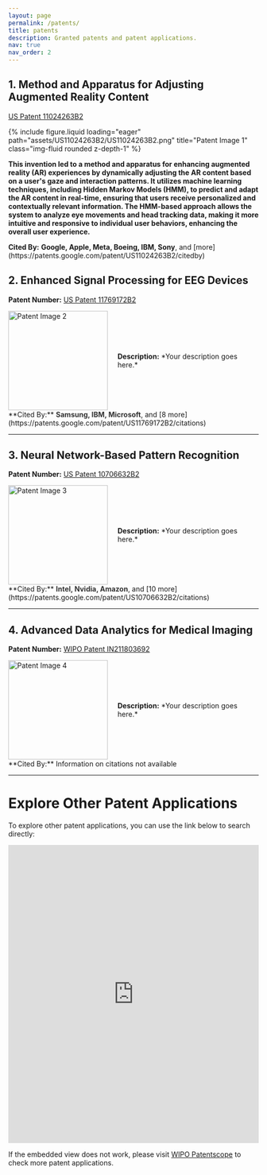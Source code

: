 ```yaml
---
layout: page
permalink: /patents/
title: patents
description: Granted patents and patent applications.
nav: true
nav_order: 2
---
```


<!-- _pages/patents.md -->

## 1. Method and Apparatus for Adjusting Augmented Reality Content
[US Patent 11024263B2](https://patents.google.com/patent/US11024263B2)  
<div class="row">
    <div class="col-sm mt-3 mt-md-0">
        {% include figure.liquid loading="eager" path="assets/US11024263B2/US11024263B2.png" title="Patent Image 1" class="img-fluid rounded z-depth-1" %}
    </div>
    <div class="col-sm mt-3 mt-md-0">
        <p><strong>This invention led to a method and apparatus for enhancing augmented reality (AR) experiences by dynamically adjusting the AR content based on a user's gaze and interaction patterns. It utilizes machine learning techniques, including Hidden Markov Models (HMM), to predict and adapt the AR content in real-time, ensuring that users receive personalized and contextually relevant information. The HMM-based approach allows the system to analyze eye movements and head tracking data, making it more intuitive and responsive to individual user behaviors, enhancing the overall user experience.</strong></p>
        <p><strong>Cited By:</strong> <span style="font-weight: bold;">Google, Apple, Meta, Boeing, IBM, Sony</span>, and [more](https://patents.google.com/patent/US11024263B2/citedby)</p>
    </div>
</div>


## 2. Enhanced Signal Processing for EEG Devices
**Patent Number:** [US Patent 11769172B2](https://patents.google.com/patent/US11769172B2)  
<div style="display: flex; align-items: center;">
    <img src="path/to/image2.png" alt="Patent Image 2" style="width: 200px; margin-right: 20px;">
    <p><strong>Description:</strong> *Your description goes here.*</p>
</div>
**Cited By:** <span style="font-weight: bold; color: #333;">Samsung, IBM, Microsoft</span>, and [8 more](https://patents.google.com/patent/US11769172B2/citations)

---

## 3. Neural Network-Based Pattern Recognition
**Patent Number:** [US Patent 10706632B2](https://patents.google.com/patent/US10706632B2)  
<div style="display: flex; align-items: center;">
    <img src="path/to/image3.png" alt="Patent Image 3" style="width: 200px; margin-right: 20px;">
    <p><strong>Description:</strong> *Your description goes here.*</p>
</div>
**Cited By:** <span style="font-weight: bold; color: #333;">Intel, Nvidia, Amazon</span>, and [10 more](https://patents.google.com/patent/US10706632B2/citations)

---

## 4. Advanced Data Analytics for Medical Imaging
**Patent Number:** [WIPO Patent IN211803692](https://patentscope.wipo.int/search/en/detail.jsf?docId=IN211803692&_cid=P12-M23BCC-31052-1)  
<div style="display: flex; align-items: center;">
    <img src="path/to/image4.png" alt="Patent Image 4" style="width: 200px; margin-right: 20px;">
    <p><strong>Description:</strong> *Your description goes here.*</p>
</div>
**Cited By:** Information on citations not available

---

# Explore Other Patent Applications
To explore other patent applications, you can use the link below to search directly:

<iframe src="https://patentscope.wipo.int/search/en/search.jsf" style="width: 100%; height: 600px; border: none;"></iframe>

If the embedded view does not work, please visit [WIPO Patentscope](https://patentscope.wipo.int/search/en/search.jsf) to check more patent applications.

